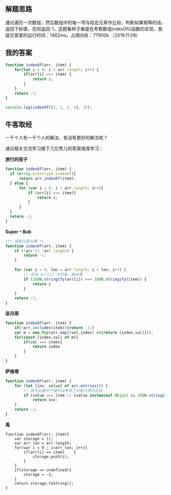 ## 解题思路 

通过遍历一次数组，然后数组中的每一项与给定元素作比较，判断如果相等的话，返回下标值，否则返回-1。这题看样子像是在考察数组indexOf()函数的实现，我提交答案的运行时间：1462ms，占用内存：77900k （2019.11.08）

## 我的答案

```js
function indexOf(arr, item) {
    for(let i = 0; i < arr.length; i++) {
        if(arr[i] === item) {
            return i;
        }
    }
    return -1;
}

console.log(indexOf([1, 2, 3, 4], 3));
```

## 牛客取经

一千个人有一千个人的解法，有没有更好的解法呢？

通过相关交流学习楼下几位秀儿的答案值得学习：

**旅行的孩子**

```js
function indexOf(arr, item) {
  if (Array.prototype.indexOf){
      return arr.indexOf(item);
  } else {
      for (var i = 0; i < arr.length; i++){
          if (arr[i] === item){
              return i;
          }
      }
  }     
  return -1;
}
```

**Super丶Bob**

```js
/** 获取元素位置 */
function indexOf(arr, item) {
    if (!arr || !arr.length) {
        return -1;
    }
  
    for (var i = 0, len = arr.length; i < len; i++) {
        // 支持 arr[i] 为对象，数组等
        if (JSON.stringify(arr[i]) === JSON.stringify(item)) {
            return i
        }
    }
    return -1;
}
```

**柒月雨**

```js
function indexOf(arr, item) {
    if(!arr.includes(item)){return -1;}
    var m = new Map(arr.map((val,index) =>{return [index,val]}));
    for(const [index,val] of m){
        if(val === item){
            return index
        }
    }
}
```

**萨维塔**

```js
function indexOf(arr, item) {
    for (let [inx, value] of arr.entries()) {
        // 由于此题不严谨所以考虑了对象元素的比较
        if (value === item || (value instanceof Object && JSON.stringify(value) === JSON.stringify(item)))
            return inx;
    }
    return -1;
}
```

**禹**

```
function indexOf(arr, item){
    var storage = [];
    var arr_len = arr.length;
    for(var i = 0 ; i<arr_len; i++){
        if(arr[i] == item)    {
            storage.push(i);
        }
    }
    if(storage == undefined){
        storage = -1;
    }
    return storage.toString();
}
```
